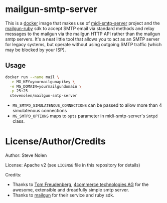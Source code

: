 # mailgun-smtp-server

This is a [docker](https://www.docker.io) image that makes use of [midi-smtp-server](https://github.com/4commerce-technologies-AG/midi-smtp-server) project and the [mailgun-ruby](https://github.com/mailgun/mailgun-ruby/) sdk to accept SMTP email via standard methods and relay messages to the mailgun via the mailgun HTTP API rather than the mailgun smtp servers.  It's a neat little tool that allows you to act as an SMTP server for legacy systems, but operate without using outgoing SMTP traffic (which may be blocked by your ISP).

## Usage

```bash
docker run --name mail \
  -e MG_KEY=yourmailgunapikey \
  -e MG_DOMAIN=yourmailgundomain \
  -p 25:25
  stevenolen/mailgun-smtp-server
```

  * `MG_SMTPD_SIMULATENOUS_CONNECTIONS` can be passed to allow more than 4 simulatenous connections
  * `MG_SMTPD_OPTIONS` maps to `opts` parameter in midi-smtp-server's `Smtpd` class.

# License/Author/Credits

Author: Steve Nolen

License: Apache v2 (see `LICENSE` file in this repository for details)

Credits: 
  * Thanks to [Tom Freudenberg](http://www.4commerce.de/), [4commerce technologies AG](http://www.4commerce.de/) for the awesome, extensible and dreadfully simple smtp server.
  * Thanks to [mailgun](https://mailgun.com) for their service and ruby sdk.
